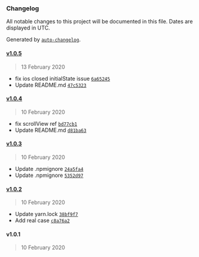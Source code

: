 ### Changelog

All notable changes to this project will be documented in this file. Dates are displayed in UTC.

Generated by [`auto-changelog`](https://github.com/CookPete/auto-changelog).

#### [v1.0.5](https://github.com/busfor/react-native-collapsible-navbar-scrollview/compare/v1.0.4...v1.0.5)

> 13 February 2020

- fix ios closed initialState issue [`6a65245`](https://github.com/busfor/react-native-collapsible-navbar-scrollview/commit/6a65245cccaf22b5883141f14e580f33b6a3ab8a)
- Update README.md [`47c5323`](https://github.com/busfor/react-native-collapsible-navbar-scrollview/commit/47c532369be3a60e88355c9e1ece0e61fe91bb6c)

#### [v1.0.4](https://github.com/busfor/react-native-collapsible-navbar-scrollview/compare/v1.0.3...v1.0.4)

> 10 February 2020

- fix scrollView ref [`bd77cb1`](https://github.com/busfor/react-native-collapsible-navbar-scrollview/commit/bd77cb1a43ce55428ce6eb93cd723825e702c377)
- Update README.md [`d81ba63`](https://github.com/busfor/react-native-collapsible-navbar-scrollview/commit/d81ba63b2326855ee6cdb0d818e3db164f7367c7)

#### [v1.0.3](https://github.com/busfor/react-native-collapsible-navbar-scrollview/compare/v1.0.2...v1.0.3)

> 10 February 2020

- Update .npmignore [`24a5fa4`](https://github.com/busfor/react-native-collapsible-navbar-scrollview/commit/24a5fa489c96e3e53c3854f5792521def3134fbb)
- Update .npmignore [`5352d97`](https://github.com/busfor/react-native-collapsible-navbar-scrollview/commit/5352d97099b29cdf8066d6e98268cc42286e48b6)

#### [v1.0.2](https://github.com/busfor/react-native-collapsible-navbar-scrollview/compare/v1.0.1...v1.0.2)

> 10 February 2020

- Update yarn.lock [`38bf9f7`](https://github.com/busfor/react-native-collapsible-navbar-scrollview/commit/38bf9f7fc4039a33c73ccf86b5e4564e56146da4)
- Add real case [`c8a76a2`](https://github.com/busfor/react-native-collapsible-navbar-scrollview/commit/c8a76a2c90a42f3d09ea01b70d426a0ac78fd2b0)

#### v1.0.1

> 10 February 2020
